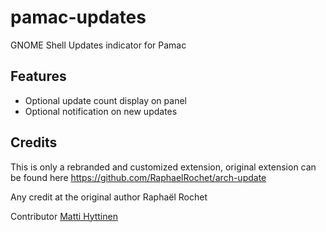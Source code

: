# pamac-updates
GNOME Shell Updates indicator for Pamac

## Features
- Optional update count display on panel
- Optional notification on new updates

## Credits
This is only a rebranded and customized extension, original extension can be found here
https://github.com/RaphaelRochet/arch-update

Any credit at the original author Raphaël Rochet

Contributor [Matti Hyttinen](https://github.com/Chrysostomus)
